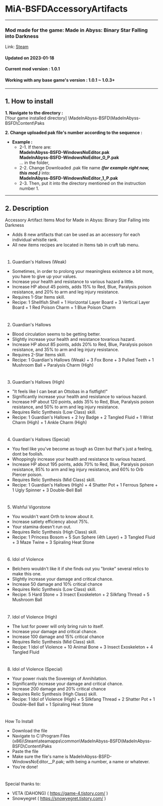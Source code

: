MiA-BSFDAccessoryArtifacts
=============
   
-------------
### Mod made for the game: **Made in Abyss: Binary Star Falling into Darkness**
Link: [Steam](https://store.steampowered.com/app/1324340/Made_in_Abyss_Binary_Star_Falling_into_Darkness/)   
#### Updated on 2023-01-18
#### Current mod version : 1.0.1   
#### Working with any base game's version : 1.0.1 ~ 1.0.3+   
 
-------------
## 1. How to install

**1. Navigate to the directory :**   
[Your game installed directory] \MadeInAbyss-BSFD\MadeInAbyss-BSFD\Content\Paks

**2. Change uploaded pak file's number according to the sequence :**   
* **Example :**   
  - 2-1. If there are:      
**MadeInAbyss-BSFD-WindowsNoEditor.pak**   
**MadeInAbyss-BSFD-WindowsNoEditor_0_P.pak**   
... in the folder,   
  - 2-2. Change Downloaded .pak file name ***(for example right now, this mod.)*** into:   
**MadeInAbyss-BSFD-WindowsNoEditor_1_P.pak**   
  - 2-3. Then, put it into the directory mentioned on the instruction number 1.



-------------
## 2. Description
Accessory Artifact Items Mod for Made in Abyss: Binary Star Falling into Darkness   

- Adds 8 new artifacts that can be used as an accessory for each individual whistle rank.
- All new items recipes are located in Items tab in craft tab menu.

#
1. Guardian's Hallows (Weak)
- Sometimes, in order to prolong your meaningless existence a bit more, you have to give up your values.
- Increase your health and resistance to various hazard a little.
- Increase HP about 45 points, adds 15% to Red, Blue, Paralysis poison resistance, and 20% to arm and leg injury resistance.
- Requires 1-Star Items skill.
- Recipe: 1 Shellfish Shell + 1 Horizontal Layer Board + 3 Vertical Layer Board + 1 Red Poison Charm + 1 Blue Poison Charm

#
2. Guardian's Hallows
- Blood circulation seems to be getting better.
- Slightly increase your health and resistance tovarious hazard.
- Increase HP about 85 points, adds 20% to Red, Blue, Paralysis poison resistance, and 35% to arm and leg injury resistance.
- Requires 2-Star Items skill.
- Recipe: 1 Guardian's Hallows (Weak) + 3 Fox Bone + 3 Pulled Teeth + 1 Mushroom Ball + Paralysis Charm (High)

#
3. Guardian's Hallows (High)
- "It feels like I can beat an Ottobas in a fistfight!"
- Significantly increase your health and resistance to various hazard.
- Increase HP about 120 points, adds 35% to Red, Blue, Paralysis poison resistance, and 50% to arm and leg injury resistance.
- Requires Relic Synthesis (Low Class) skill.
- Recipe: 1 Guardian's Hallows + 2 Ivy Badge + 2 Tangled Fluid + 1 Wrist Charm (High) + 1 Ankle Charm (High)

#
4. Guardian's Hallows (Special)
- You feel like you've become as tough as Ozen but that's just a feeling, dont be foolish.
- Whoppingly increase your health and resistance to various hazard.
- Increase HP about 195 points, adds 70% to Red, Blue, Paralysis poison resistance, 85% to arm and leg injury resistance, and 60% to Orb Piercer poison.
- Requires Relic Synthesis (Mid Class) skill.
- Recipe: 1 Guardian's Hallows (High) + 4 Shatter Pot + 1 Ferrous Sphere + 1 Ugly Spinner + 3 Double-Bell Ball

#
5. Wishful Vigorstone
- You wouldn't want Orth to know about it.
- Increase satiety efficiency about 75%.
- Your stamina doesn't run out.
- Requires Relic Synthesis (High Class) skill.
- Recipe: 1 Princess Bosom + 5 Sun Sphere (4th Layer) + 3 Tangled Fluid + 3 Maze Twine + 3 Spiraling Heat Stone

#
6. Idol of Violence
- Belchero wouldn't like it if she finds out you "broke" several relics to make this one.
- Slightly increase your damage and critical chance.
- Increase 50 damage and 10% critical chance
- Requires Relic Synthesis (Low Class) skill.
- Recipe: 5 Hard Stone + 3 Insect Exoskeleton + 2 Silkfang Thread + 5 Mushroom Ball

#
7. Idol of Violence (High)
- The lust for power will only bring ruin to itself.
- Increase your damage and critical chance.
- Increase 100 damage and 15% critical chance
- Requires Relic Synthesis (Mid Class) skill.
- Recipe: 1 Idol of Violence + 10 Animal Bone + 3 Insect Exoskeleton + 4 Tangled Fluid

#
8. Idol of Violence (Special)
- Your power rivals the Sovereign of Annihilation.
- Significantly increase your damage and critical chance.
- Increase 200 damage and 20% critical chance
- Requires Relic Synthesis (High Class) skill.
- Recipe: 1 Idol of Violence (High) + 5 Silkfang Thread + 2 Shatter Pot + 1 Double-Bell Ball + 1 Spiraling Heat Stone


#
How To Install
- Download the file
- Navigate to C:\Program Files (x86)\Steam\steamapps\common\MadeInAbyss-BSFD\MadeInAbyss-BSFD\Content\Paks
- Paste the file
- Make sure the file's name is MadeInAbyss-BSFD-WindowsNoEditor_<Anything>_P.pak; with <Anything> being a number, a name or whatever.
- You're done!

#
Special thanks to:
- VETA (DAHONG) ( https://game-4.tistory.com/ )
- Snowyegret ( https://snowyegret.tistory.com/ )

